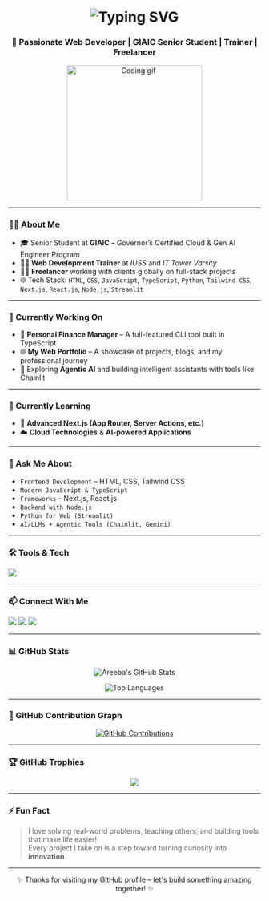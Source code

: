 <h1 align="center">
  <img src="https://readme-typing-svg.demolab.com?font=Fira+Code&size=22&pause=1000&color=F75C7E&center=true&vCenter=true&width=800&lines=Hi+there+%F0%9F%91%8B%2C+I'm+Areeba+Bano;Web+Developer+%7C+Trainer+%7C+Freelancer+%7C+GIAIC+Senior+Student" alt="Typing SVG" />
</h1>

<h3 align="center">🚀 Passionate Web Developer | GIAIC Senior Student | Trainer | Freelancer</h3>

<p align="center">
  <img src="https://media.giphy.com/media/qgQUggAC3Pfv687qPC/giphy.gif" width="270" alt="Coding gif" />
</p>

---

### 👩‍💻 About Me

- 🎓 Senior Student at **GIAIC** – Governor’s Certified Cloud & Gen AI Engineer Program  
- 🧑‍🏫 **Web Development Trainer** at *IUSS* and *IT Tower Varsity*  
- 👩‍💼 **Freelancer** working with clients globally on full-stack projects  
- 🌐 Tech Stack: `HTML`, `CSS`, `JavaScript`, `TypeScript`, `Python`, `Tailwind CSS`, `Next.js`, `React.js`, `Node.js`, `Streamlit`

---

### 🔭 Currently Working On

- 💼 **Personal Finance Manager** – A full-featured CLI tool built in TypeScript  
- 🌐 **My Web Portfolio** – A showcase of projects, blogs, and my professional journey  
- 🤖 Exploring **Agentic AI** and building intelligent assistants with tools like Chainlit

---

### 🌱 Currently Learning

- 🚀 **Advanced Next.js (App Router, Server Actions, etc.)**  
- ☁️ **Cloud Technologies** & **AI-powered Applications**

---

### 💬 Ask Me About

- `Frontend Development` – HTML, CSS, Tailwind CSS  
- `Modern JavaScript & TypeScript`  
- `Frameworks` – Next.js, React.js  
- `Backend with Node.js`  
- `Python for Web (Streamlit)`  
- `AI/LLMs + Agentic Tools (Chainlit, Gemini)`  

---

### 🛠️ Tools & Tech

<p align="left">
  <img src="https://skillicons.dev/icons?i=html,css,js,ts,tailwind,react,next,nodejs,python,streamlit,git,github,figma" />
</p>

---

### 📫 Connect With Me

<p align="left">
  <a href="mailto:areebabano.dev@gmail.com"><img src="https://img.shields.io/badge/Gmail-red?style=for-the-badge&logo=gmail&logoColor=white" /></a>
  <a href="https://linkedin.com/in/areebabano" target="_blank"><img src="https://img.shields.io/badge/LinkedIn-blue?style=for-the-badge&logo=linkedin&logoColor=white" /></a>
  <a href="https://github.com/areebabano" target="_blank"><img src="https://img.shields.io/badge/GitHub-black?style=for-the-badge&logo=github&logoColor=white" /></a>
</p>

---

### 📊 GitHub Stats

<p align="center">
  <img src="https://github-readme-stats.vercel.app/api?username=areebabano&show_icons=true&theme=radical" alt="Areeba's GitHub Stats" />
</p>

<p align="center">
  <img src="https://github-readme-stats.vercel.app/api/top-langs/?username=areebabano&layout=compact&theme=radical" alt="Top Languages" />
</p>

---

### 🐍 GitHub Contribution Graph

<p align="center">
  <a href="https://github.com/areebabano">
    <img alt="GitHub Contributions" src="https://activity-graph.herokuapp.com/graph?username=areebabano&theme=react-dark&hide_border=true" />
  </a>
</p>

---

### 🏆 GitHub Trophies

<p align="center">
  <img src="https://github-profile-trophy.vercel.app/?username=areebabano&theme=dracula&no-frame=true&margin-w=10" />
</p>

---

### ⚡ Fun Fact

> I love solving real-world problems, teaching others, and building tools that make life easier!  
> Every project I take on is a step toward turning curiosity into **innovation**.

---

<p align="center">✨ Thanks for visiting my GitHub profile – let's build something amazing together! ✨</p>
